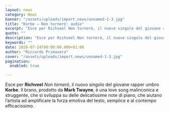 ```yaml
---
layout: news
category: News
banner: "/assets/uploads/import.news/unnamed-1-3.jpg"
title: "Korbe – Non tornerò: audio"
excerpt: "Esce per Richveel Non tornerò, il nuovo singolo del giovane rapper umbro Korbe. Il brano, prodotto da Mark Twayne, è una love song malinconica e struggente, che si sviluppa su delle delicatissime note di piano, che aiutano l’artista ad amplificare la forza emotiva del testo, semplice e al contempo efficacissimo.  "
quote: ""
description: "Esce per Richveel Non tornerò, il nuovo singolo del giovane rapper umbro Korbe. Il brano, prodotto da Mark Twayne, è una love song malinconica e struggente, che si sviluppa su delle delicatissime note di piano, che aiutano l’artista ad amplificare la forza emotiva del testo, semplice e al contempo efficacissimo.  "
keywords: ""
date: 2020-07-24T00:00:00.000+01:00
author: "Riccardo Primavera"
cover: "/assets/uploads/import.news/unnamed-1-3.jpg"
pagination:
  enabled: true

---
```


Esce per **Richveel** _Non tornerò_, il nuovo singolo del giovane rapper umbro **Korbe**. Il brano, prodotto da **Mark Twayne**, è una love song malinconica e struggente, che si sviluppa su delle delicatissime note di piano, che aiutano l’artista ad amplificare la forza emotiva del testo, semplice e al contempo efficacissimo.